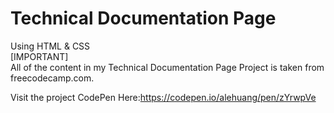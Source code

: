 # Technical Documentation Page

Using HTML & CSS <br>
[IMPORTANT]<br>
All of the content in my Technical Documentation Page Project is taken from freecodecamp.com. 

Visit the project CodePen Here:https://codepen.io/alehuang/pen/zYrwpVe
